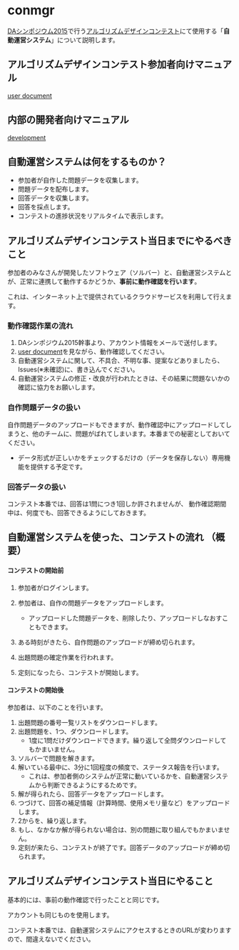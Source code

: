 # conmgr

[DAシンポジウム2015](http://www.ipsj.or.jp/kenkyukai/event/s-da2015.html)で行う[アルゴリズムデザインコンテスト](http://www.sig-sldm.org/designcontest.html)にて使用する「**自動運営システム**」について説明します。


## アルゴリズムデザインコンテスト参加者向けマニュアル

[user document](adc2015.md)

## 内部の開発者向けマニュアル

[development](adc2015dev.md)


## 自動運営システムは何をするものか？

- 参加者が自作した問題データを収集します。
- 問題データを配布します。
- 回答データを収集します。
- 回答を採点します。
- コンテストの進捗状況をリアルタイムで表示します。

## アルゴリズムデザインコンテスト当日までにやるべきこと

参加者のみなさんが開発したソフトウェア（ソルバー）と、自動運営システムとが、正常に連携して動作するかどうか、__事前に動作確認を行います__。

これは、インターネット上で提供されているクラウドサービスを利用して行えます。



### 動作確認作業の流れ 

1. DAシンポジウム2015幹事より、アカウント情報をメールで送付します。
2. [user document](adc2015.md)を見ながら、動作確認してください。
3. 自動運営システムに関して、不具合、不明な事、提案などありましたら、Issues(※未確認)に、書き込んでください。
4. 自動運営システムの修正・改良が行われたときは、その結果に問題ないかの確認に協力をお願いします。

### 自作問題データの扱い

自作問題データのアップロードもできますが、動作確認中にアップロードしてしまうと、他のチームに、問題がばれてしまいます。本番までの秘密としておいてください。

- データ形式が正しいかをチェックするだけの（データを保存しない）専用機能を提供する予定です。

### 回答データの扱い

コンテスト本番では、回答は1問につき1回しか許されませんが、
動作確認期間中は、何度でも、回答できるようにしておきます。



## 自動運営システムを使った、コンテストの流れ （概要）

#### コンテストの開始前

1. 参加者がログインします。
2. 参加者は、自作の問題データをアップロードします。
   - アップロードした問題データを、削除したり、アップロードしなおすこともできます。

3. ある時刻がきたら、自作問題のアップロードが締め切られます。
4. 出題問題の確定作業を行われます。
5. 定刻になったら、コンテストが開始します。

#### コンテストの開始後

参加者は、以下のことを行います。

1. 出題問題の番号一覧リストをダウンロードします。
2. 出題問題を、1つ、ダウンロードします。
   - 1度に1問だけダウンロードできます。繰り返して全問ダウンロードしてもかまいません。
3. ソルバーで問題を解きます。
4. 解いている最中に、3分に1回程度の頻度で、ステータス報告を行います。
   - これは、参加者側のシステムが正常に動いているかを、自動運営システムから判断できるようにするためです。
5. 解が得られたら、回答データをアップロードします。
6. つづけて、回答の補足情報（計算時間、使用メモリ量など）をアップロードします。
7. 2からを、繰り返します。
8. もし、なかなか解が得られない場合は、別の問題に取り組んでもかまいません。
9. 定刻が来たら、コンテストが終了です。回答データのアップロードが締め切られます。





## アルゴリズムデザインコンテスト当日にやること

基本的には、事前の動作確認で行ったことと同じです。

アカウントも同じものを使用します。

コンテスト本番では、自動運営システムにアクセスするときのURLが変わりますので、間違えないでください。

